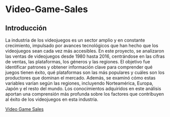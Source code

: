 # Video-Game-Sales
## Introducción</br>
La industria de los videojuegos es un sector amplio y en constante crecimiento, impulsado por avances tecnológicos que han hecho que los videojuegos sean cada vez más accesibles. En este proyecto, se analizaron las ventas de videojuegos desde 1980 hasta 2016, centrándose en las cifras de ventas, las plataformas, los géneros y las regiones. El objetivo fue identificar patrones y obtener información clave para comprender qué juegos tienen éxito, qué plataformas son las más populares y cuáles son los productores que dominan el mercado. Además, se examinó cómo estas variables varían según las regiones, incluyendo Norteamérica, Europa, Japón y el resto del mundo. Los conocimientos adquiridos en este análisis aportan una comprensión más profunda sobre los factores que contribuyen al éxito de los videojuegos en esta industria.


[Video Game Sales
](https://github.com/Dynamico-Analytics/Video-Game-Sales/blob/main/Games-Cleaning.ipynb)
